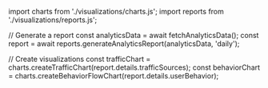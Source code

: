 import charts from './visualizations/charts.js';
import reports from './visualizations/reports.js';

// Generate a report
const analyticsData = await fetchAnalyticsData();
const report = await reports.generateAnalyticsReport(analyticsData, 'daily');

// Create visualizations
const trafficChart = charts.createTrafficChart(report.details.trafficSources);
const behaviorChart = charts.createBehaviorFlowChart(report.details.userBehavior);